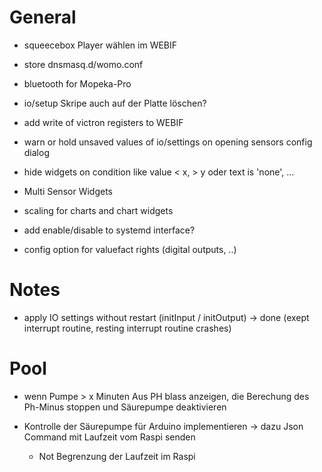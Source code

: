
# General

- squeecebox Player wählen im WEBIF
- store dnsmasq.d/womo.conf
- bluetooth for Mopeka-Pro

- io/setup Skripe auch auf der Platte löschen?
- add write of victron registers to WEBIF
- warn or hold unsaved values of io/settings on opening sensors config dialog
- hide widgets on condition like value < x, > y oder text is 'none', ...
- Multi Sensor Widgets

- scaling for charts and chart widgets
- add enable/disable to systemd interface?

- config option for valuefact rights (digital outputs, ..)

# Notes

- apply IO settings without restart (initInput / initOutput)
    -> done (exept interrupt routine, resting interrupt routine crashes)

# Pool

- wenn Pumpe > x Minuten Aus PH blass anzeigen,
  die Berechung des Ph-Minus stoppen und Säurepumpe deaktivieren

- Kontrolle der Säurepumpe für Arduino implementieren
  -> dazu Json Command mit Laufzeit vom Raspi senden
  - Not Begrenzung der Laufzeit im Raspi
